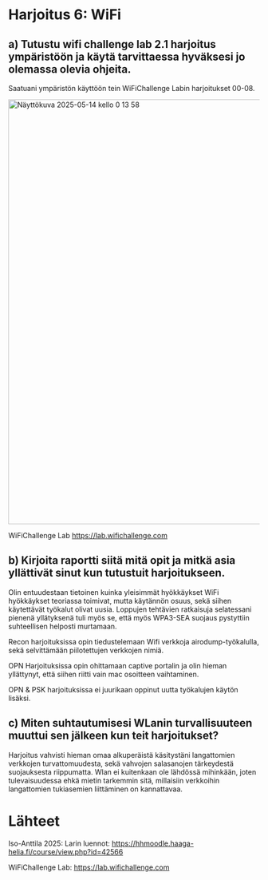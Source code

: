 # Harjoitus 6: WiFi

## a) Tutustu wifi challenge lab 2.1 harjoitus ympäristöön ja käytä tarvittaessa hyväksesi jo olemassa olevia ohjeita.

Saatuani ympäristön käyttöön tein WiFiChallenge Labin harjoitukset 00-08.

<img width="851" alt="Näyttökuva 2025-05-14 kello 0 13 58" src="https://github.com/user-attachments/assets/f111f25f-3042-4cf5-a6f0-497555c64262" />

WiFiChallenge Lab https://lab.wifichallenge.com

## b) Kirjoita raportti siitä mitä opit ja mitkä asia yllättivät sinut kun tutustuit harjoitukseen.

Olin entuudestaan tietoinen kuinka yleisimmät hyökkäykset WiFi hyökkäykset teoriassa toimivat, mutta käytännön osuus, sekä siihen käytettävät työkalut olivat uusia.
Loppujen tehtävien ratkaisuja selatessani pienenä yllätyksenä tuli myös se, että myös WPA3-SEA suojaus pystyttiin suhteellisen helposti murtamaan.

Recon harjoituksissa opin tiedustelemaan Wifi verkkoja airodump-työkalulla, sekä selvittämään piilotettujen verkkojen nimiä.

OPN Harjoituksissa opin ohittamaan captive portalin ja olin hieman yllättynyt, että siihen riitti vain mac osoitteen vaihtaminen.

OPN & PSK harjoituksissa ei juurikaan oppinut uutta työkalujen käytön lisäksi.

## c) Miten suhtautumisesi WLanin turvallisuuteen muuttui sen jälkeen kun teit harjoitukset?

Harjoitus vahvisti hieman omaa alkuperäistä käsitystäni langattomien verkkojen turvattomuudesta, sekä vahvojen salasanojen tärkeydestä suojauksesta riippumatta.
Wlan ei kuitenkaan ole lähdössä mihinkään, joten tulevaisuudessa ehkä mietin tarkemmin sitä, millaisiin verkkoihin langattomien tukiasemien liittäminen on kannattavaa.

# Lähteet

Iso-Anttila 2025: Larin luennot: https://hhmoodle.haaga-helia.fi/course/view.php?id=42566

WiFiChallenge Lab: https://lab.wifichallenge.com

